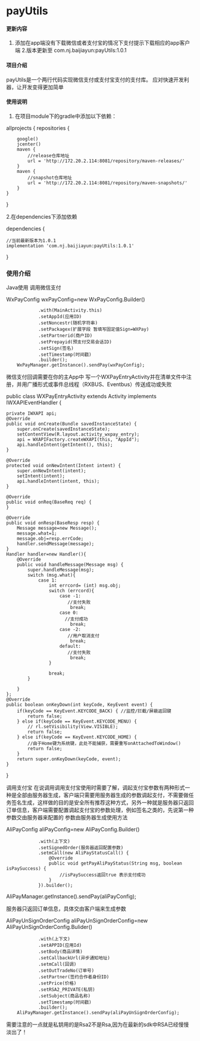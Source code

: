 # payUtils

#### 更新内容

1. 添加在app端没有下载微信或者支付宝的情况下支付提示下载相应的app客户端
2.版本更新至 com.nj.baijiayun:payUtils:1.0.1

#### 项目介绍
payUtils是一个两行代码实现微信支付或支付宝支付的支付库。 应对快速开发利器，让开发变得更加简单


#### 使用说明

1. 在项目module下的gradle中添加以下依赖：

allprojects {
    repositories {
    
        google()
        jcenter()
        maven {
            //release仓库地址
            url = 'http://172.20.2.114:8081/repository/maven-releases/'
        }
        maven {
            //snapshot仓库地址
            url = 'http://172.20.2.114:8081/repository/maven-snapshots/'
        }
    }
}

2.在dependencies下添加依赖

 dependencies {
 
    //当前最新版本为1.0.1
    implementation 'com.nj.baijiayun:payUtils:1.0.1'
}


### 使用介绍 
  
Java使用 调用微信支付

 WxPayConfig wxPayConfig=new WxPayConfig.Builder()
 
                .with(MainActivity.this)
                .setAppId(应用ID)
                .setNoncestr(随机字符串)
                .setPackagex(扩展字段 暂填写固定值Sign=WXPay)
                .setPartnerid(商户ID)
                .setPrepayid(预支付交易会话ID)
                .setSign(签名)
                .setTimestamp(时间戳)
                .builder();
        WxPayManager.getInstance().sendPay(wxPayConfig);
        
微信支付回调需要在你的主App中 写一个WXPayEntryActivity并在清单文件中注册，并用广播形式或事件总线程（RXBUS、Eventbus）传送成功或失败

public class WXPayEntryActivity extends Activity implements IWXAPIEventHandler {

    private IWXAPI api;
    @Override
    public void onCreate(Bundle savedInstanceState) {
        super.onCreate(savedInstanceState);
        setContentView(R.layout.activity_wxpay_entry);
        api = WXAPIFactory.createWXAPI(this, "AppId");
        api.handleIntent(getIntent(), this);
    }

    @Override
    protected void onNewIntent(Intent intent) {
        super.onNewIntent(intent);
        setIntent(intent);
        api.handleIntent(intent, this);
    }

    @Override
    public void onReq(BaseReq req) {
    }

    @Override
    public void onResp(BaseResp resp) {
        Message message=new Message();
        message.what=1;
        message.obj=resp.errCode;
        handler.sendMessage(message);
    }
    Handler handler=new Handler(){
        @Override
        public void handleMessage(Message msg) {
            super.handleMessage(msg);
            switch (msg.what){
                case 1:
                    int errcord= (int) msg.obj;
                    switch (errcord){
                        case -1:
                           //支付失败
                            break;
                        case 0:
                          //支付成功
                            break;
                        case -2:
                           //用户取消支付
                            break;
                        default:
                           //支付失败
                            break;
                    }

                    break;
            }

        }
    };
    @Override
    public boolean onKeyDown(int keyCode, KeyEvent event) {
        if(keyCode == KeyEvent.KEYCODE_BACK) { //监控/拦截/屏蔽返回键
            return false;
        } else if(keyCode == KeyEvent.KEYCODE_MENU) {
            // rl.setVisibility(View.VISIBLE);
            return false;
        } else if(keyCode == KeyEvent.KEYCODE_HOME) {
            //由于Home键为系统键，此处不能捕获，需要重写onAttachedToWindow()
            return false;
        }
        return super.onKeyDown(keyCode, event);
    }
}


调用支付宝
在说调用调用支付宝使用时需要了解，调起支付宝参数有两种形式一种是全部由服务器生成，客户端只需要用服务器生成的参数调起支付，不需要做任务签名生成，这样做的目的是安全所有推荐这种方式，另外一种就是服务器只返回订单信息，客户端需要配置调起支付宝的参数处理，例如签名之类的，先说第一种参数交由服务器来配置的
参数由服务器生成使用方法


AliPayConfig aliPayConfig=new AliPayConfig.Builder()
               
                .with(上下文)
                .setSignedOrder(服务器返回配置参数)
                .setmCall(new AliPayStatusCall() {
                    @Override
                    public void getPayAliPayStatus(String msg, boolean isPaySuccess) {
                        //isPaySuccess返回true 表示支付成功
                    }
                }).builder();
 AliPayManager.getInstance().sendPay(aliPayConfig);
 
 服务器只返回订单信息，具体交由客户端来生成参数
 
  AliPayUnSignOrderConfig aliPayUnSignOrderConfig=new AliPayUnSignOrderConfig.Bulider()
                
                .with(上下文)
                .setAPPID(应用Id)
                .setBody(商品详情)
                .setCallbackUrl(异步通知地址)
                .setmCall(回调)
                .setOutTradeNo(订单号)
                .setPartner(签约合作者身份ID)
                .setPrice(价格)
                .setRSA2_PRIVATE(私钥)
                .setSubject(商品名称)
                .setTimestamp(时间戳)
                .builder();
        AliPayManager.getInstance().sendPay(aliPayUnSignOrderConfig);



需要注意的一点就是私钥用的是Rsa2不是Rsa,因为在最新的sdk中RSA已经慢慢淡出了！

